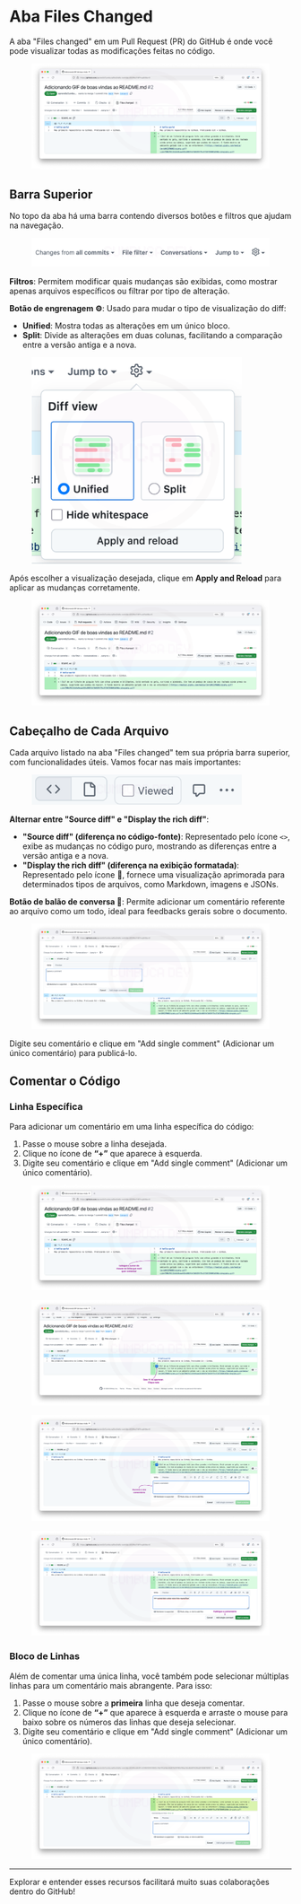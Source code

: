 # Aba Files Changed

A aba "Files changed" em um Pull Request (PR) do GitHub é onde você pode visualizar todas as modificações feitas no código.

<figure><img src="../../.gitbook/assets/105 PR aba files changed.png" alt=""><figcaption></figcaption></figure>

## Barra Superior

No topo da aba há uma barra contendo diversos botões e filtros que ajudam na navegação.

<figure><img src="../../.gitbook/assets/106 PR aba files changed 2.png" alt=""><figcaption></figcaption></figure>

**Filtros**: Permitem modificar quais mudanças são exibidas, como mostrar apenas arquivos específicos ou filtrar por tipo de alteração.

**Botão de engrenagem ⚙️**: Usado para mudar o tipo de visualização do diff:

* **Unified**: Mostra todas as alterações em um único bloco.
* **Split**: Divide as alterações em duas colunas, facilitando a comparação entre a versão antiga e a nova.

<figure><img src="../../.gitbook/assets/107 PR- aba files changed 3.png" alt="" width="375"><figcaption></figcaption></figure>

Após escolher a visualização desejada, clique em **Apply and Reload** para aplicar as mudanças corretamente.

<figure><img src="../../.gitbook/assets/108 PR aba files changed 4.png" alt=""><figcaption></figcaption></figure>

## Cabeçalho de Cada Arquivo

Cada arquivo listado na aba "Files changed" tem sua própria barra superior, com funcionalidades úteis. Vamos focar nas mais importantes:

<figure><img src="../../.gitbook/assets/109 PR- aba files changed 5.png" alt="" width="375"><figcaption></figcaption></figure>

**Alternar entre "Source diff" e "Display the rich diff"**:

* **"Source diff" (diferença no código-fonte)**: Representado pelo ícone `<>`, exibe as mudanças no código puro, mostrando as diferenças entre a versão antiga e a nova.
* **"Display the rich diff" (diferença na exibição formatada)**: Representado pelo ícone 📄, fornece uma visualização aprimorada para determinados tipos de arquivos, como Markdown, imagens e JSONs.

**Botão de balão de conversa 💬**: Permite adicionar um comentário referente ao arquivo como um todo, ideal para feedbacks gerais sobre o documento.

<figure><img src="../../.gitbook/assets/110 PR_ aba files changed 6.png" alt=""><figcaption></figcaption></figure>

Digite seu comentário e clique em "Add single comment" (Adicionar um único comentário) para publicá-lo.

## Comentar o Código

### Linha Específica

Para adicionar um comentário em uma linha específica do código:

1. Passe o mouse sobre a linha desejada.
2. Clique no ícone de **“+”** que aparece à esquerda.
3. Digite seu comentário e clique em "Add single comment" (Adicionar um único comentário).

<figure><img src="../../.gitbook/assets/111 PR_ aba files changed 7.png" alt=""><figcaption></figcaption></figure>

<figure><img src="../../.gitbook/assets/112 PR_ aba files changed 8.png" alt=""><figcaption></figcaption></figure>

<figure><img src="../../.gitbook/assets/113 PR_ aba files changed 9.png" alt=""><figcaption></figcaption></figure>

<figure><img src="../../.gitbook/assets/114 PR_ aba files changed 10.png" alt=""><figcaption></figcaption></figure>

### Bloco de Linhas

Além de comentar uma única linha, você também pode selecionar múltiplas linhas para um comentário mais abrangente. Para isso:

1. Passe o mouse sobre a **primeira** linha que deseja comentar.
2. Clique no ícone de **“+”** que aparece à esquerda e arraste o mouse para baixo sobre os números das linhas que deseja selecionar.
3. Digite seu comentário e clique em "Add single comment" (Adicionar um único comentário).

<figure><img src="../../.gitbook/assets/115 PR_ aba files changed 11.png" alt=""><figcaption></figcaption></figure>

***

Explorar e entender esses recursos facilitará muito suas colaborações dentro do GitHub!
